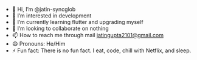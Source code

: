 - 👋 Hi, I’m @jatin-syncglob
- 👀 I’m interested in development
- 🌱 I’m currently learning flutter and upgrading myself
- 💞️ I’m looking to collaborate on nothing
- 📫 How to reach me through mail jatingupta2101@gmail.com
- 😄 Pronouns: He/Him
- ⚡ Fun fact: There is no fun fact. I eat, code, chill with Netflix, and sleep.

<!---
jatin-syncglob/jatin-syncglob is a ✨ special ✨ repository because its `README.md` (this file) appears on your GitHub profile.
You can click the Preview link to take a look at your changes.
--->
